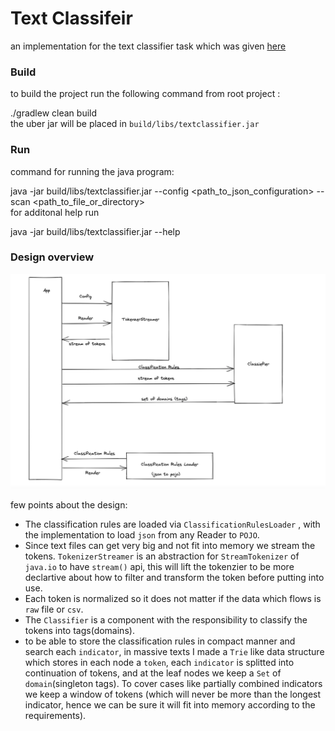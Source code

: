 
  
  
# Text Classifeir  
  
an implementation for the text classifier task which was given [here](https://github.com/Mcas-Interviews/TextClassifier_AviadShiber/issues/1)  
  
### **Build**  
to build the project run the following command from root project :  
  
  
  
 ./gradlew clean build   
the uber jar will be placed in `build/libs/textclassifier.jar`  
  
  
  
### **Run**  
command for running the java program:  
  
 java -jar build/libs/textclassifier.jar --config <path_to_json_configuration> --scan <path_to_file_or_directory>   
for additonal help run  
  
 java -jar build/libs/textclassifier.jar --help  
### Design overview  
![overall design](docs/design.png)  
  
few points about the design:  
  
- The classification rules are loaded via `ClassificationRulesLoader` , with the implementation to load `json` from any Reader to `POJO`.  
- Since text files can get very big and not fit into memory we stream the tokens. `TokenizerStreamer` is an abstraction for `StreamTokenizer` of `java.io` to have `stream()` api, this will lift the tokenzier to be more declartive about how to filter and transform the token before putting into use.  
- Each token is normalized so it does not matter if the data which flows is `raw` file or `csv`.  
- The `Classifier` is a component with the responsibility to classify the tokens into tags(domains).  
- to be able to store the classification rules in compact manner and search each `indicator`, in massive texts I made a `Trie` like data structure which stores in each node a `token`, each `indicator` is splitted into continuation of tokens, and at the leaf nodes we keep a `Set` of `domain`(singleton tags). To cover cases like partially combined indicators we keep a window of tokens (which will never be more than the longest indicator, hence we can be sure it will fit into memory according to the requirements).
